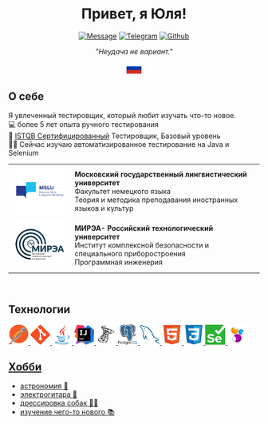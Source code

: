 <div align="center">
  <h1>
    Привет, я Юля!
  </h1>
<p>
<a href="mailto:yulia.dmitrieva@yahoo.com"><img src="https://img.shields.io/badge/Message-red?style=for-the-badge" alt="Message"></a>
<a href="https://t.me/juliett_delta"><img src="https://img.shields.io/badge/Telegram-2CA5E0?style=for-the-badge&logo=telegram&logoColor=white" alt="Telegram"></a>
<a href="https://github.com/judmi"><img src="https://img.shields.io/badge/GitHub-100000?style=for-the-badge&logo=github&logoColor=white" alt="Github"></a>
</p>
<p><i>"Неудача не вариант."</i></p>
  <p>
    <a href="/README.md">
    <img alt="English version" src="/icons/ru.svg"/ title="English version" width="30px">
  </a>
  </p>
<div>

<div align="left">
<h2> О себе </h2>

Я увлеченный тестировщик, который любит изучать что-то новое.\
:computer: более 5 лет опыта ручного тестирования \
:page_facing_up: <a href="https://www.gasq.org/en/registration/expert/2d04b0ed-14da-4af1-9282-d778c9054654.html">ISTQB Сертифицированный</a> Тестировщик, Базовый уровень\
:woman_student: Сейчас изучаю автоматизированное тестирование на Java и Selenium

<!-- :email: Shoot me an email at yulia.dmitrieva@yahoo.com -->
<table width="100%" border='0'>
   <tr> 
    <td width="25%" valign="bottom" align="center"><a href="https://linguanet.ru/"><img src="/images/mslu.png" width="100" height="100" alt="MSLU logo"></a></td><td valign="middle"><b>Московский государственный лингвистический университет</b></br>Факультет немецкого языка</br>Теория и методика преподавания иностранных языков и культур</td></tr>
    <tr><td width="25%" valign="bottom" align="center"><a href="https://mirea.ru/"><img src="/images/mirea.png" width="100" height="100" alt="MIREA logo"></td><td valign="middle"><b>МИРЭА- Российский технологический университет</b></br>Институт комплексной безопасности и специального приборостроения</br>Программная инженерия</td>
   </tr>
  </table>
  </br>

## Технологии
<div> 
<a href="https://www.postman.com/"><img src="/icons/postman.svg" width="40" height="40">
<a href="https://git-scm.com/"><img src="icons/git-original.svg" width="40" height="40">
<a href="https://www.java.com/"><img src="icons/java-original.svg" width="40" height="40">
<a href="https://www.jetbrains.com/idea/"><img src="icons/intellij-idea.svg" width="40" height="40">
<a href="https://www.microsoft.com/en-us/sql-server/sql-server-2019"><img src="icons/microsoftsqlserver-plain.svg" width="40" height="40">
<a href="https://www.postgresql.org/"><img src="icons/postgresql-logo.svg" width="40" height="40">
<a href="https://www.mysql.com/"><img src="icons/mysql-plain.svg" width="40" height="40">
<a href="https://html.spec.whatwg.org/"><img src="icons/html5-original.svg" width="40" height="40">
<a href="https://www.w3.org/TR/CSS/#css"><img src="icons/css3-original.svg" width="40" height="40">
<a href="https://www.selenium.dev/"><img src="icons/selenium.svg" width="40" height="40">
<a href="https://selenide.org/"><img src="icons/Selenide.png" width="40" height="40">
</div>

## Хобби
* астрономия :stars:
* электрогитара :guitar:
* дрессировка собак :service_dog:
* изучение чего-то нового :books:
